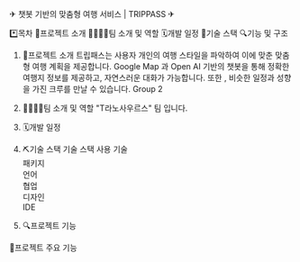 ✈ 챗봇 기반의 맞춤형 여행 서비스 | TRIPPASS ✈


*️⃣목차
📄프로젝트 소개
👨‍👩‍👧‍👦팀 소개 및 역할
🗓️개발 일정
🔨기술 스택
🔍기능 및 구조


1. 📄프로젝트 소개
트립패스는 사용자 개인의 여행 스타일을 파악하여 이에 맞춘 맞춤형 여행 계획을 제공합니다.
Google Map 과 Open AI 기반의 챗봇을 통해 정확한 여행지 정보를 제공하고, 자연스러운 대화가 가능합니다.
또한 , 비슷한 일정과 성향을 가진 크루를 만날 수 있습니다.
Group 2


3. 👨‍👩‍👧‍👦팀 소개 및 역할
"T라노사우르스" 팀 입니다.



3. 🗓️개발 일정



4. ⛏️기술 스택
기술 스택
사용 기술	     
패키지	 
언어	  
협업	   
디자인	 
IDE	 

5. 🔍프로젝트 기능

📁프로젝트 주요 기능

